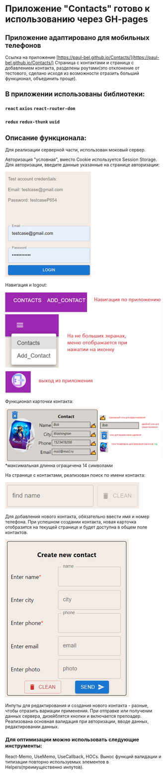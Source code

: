 # Приложение "Contacts" готово к использованию через GH-pages
## Приложение адаптировано для мобильных телефонов

Ссылка на приложение [https://paul-bel.github.io/Contacts/](https://paul-bel.github.io/Contacts/)
Страница с контактами и страница с добавлением контакта, разделены роутами(это отклонение от тестового, сделано исходя из возможности отразить больший функционал, объединить проще).

## В приложении использованы библиотеки:
### `react` `axios` `react-router-dom`
### `redux` `redux-thunk` `uuid`

## Описание функционала:
Для реализации серверной части, использован моковый сервер.

Авторизация "условная", вместо Cookie используется Session Storage.
Для авторизации, введите данные указанные на странице авторизации:

![img_4.png](img_4.png)

Навигация и logout:

![img_7.png](img_7.png)

Функционал карточки контакта:

![img_2.png](img_2.png)
*максимальная длинна ограцичена 14 символами

На странице с контактами, реализован поиск по имени контакта:

![img_3.png](img_3.png)

Для добавления нового контакта, обязательно ввести имя и номер телефона.
При успешном создании контакта, новая карточка отобразится на текущей странице и будет доступна в общем поле контактов.

![img_9.png](img_9.png)

Инпуты для редактирования и создания нового контакта - разные, чтобы отразить вариации применения.
При отправке или получении данных сервера, дизейблятся кнопки и включается прелоадер.
Реализована основная валидация при авторизации, вводе данных, редактировании данных.
### Для оптимизации можно использовать следующие инструменты:
React-Memo, UseMemo, UseCallback, HOCs.
Вынос функций валидации и типизации повторно используемых элементов в Helpers(преимущественно инпутов).

